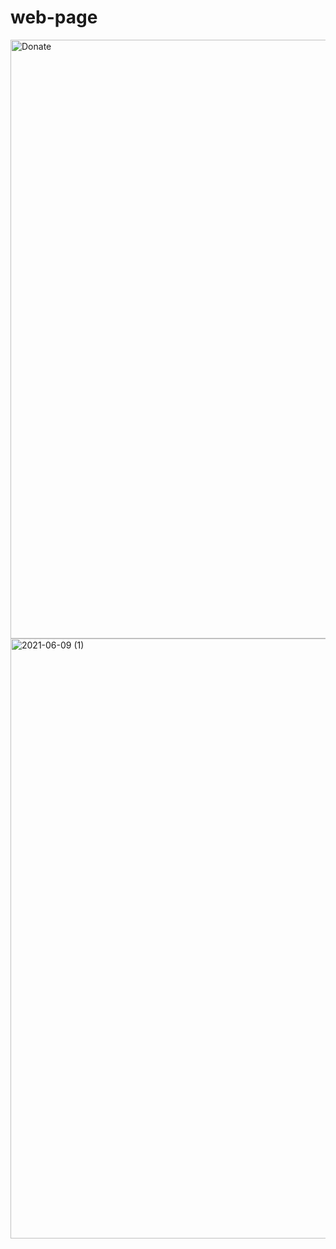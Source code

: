 # web-page
<img width="958" alt="Donate" src="https://user-images.githubusercontent.com/84802273/121335263-0c800480-c938-11eb-94dd-794027f50958.PNG">
<img width="960" alt="2021-06-09 (1)" src="https://user-images.githubusercontent.com/84802273/121337268-fb37f780-c939-11eb-94c8-55652bdfeda6.png">
